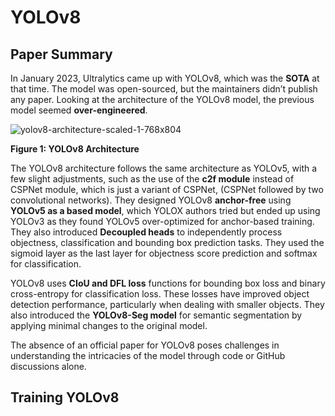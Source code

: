 # YOLOv8

## Paper Summary

In January 2023, Ultralytics came up with YOLOv8, which was the **SOTA** at that time. The model was open-sourced, but the maintainers didn’t publish any paper. Looking at the architecture of the YOLOv8 model, the previous model seemed **over-engineered**.

![yolov8-architecture-scaled-1-768x804](https://github.com/Thireshsidda/LegacyOfYOLO-YouOnlyLookOnce/assets/92287626/18ebe7ce-d6ad-4205-893a-8b4128b68f69)

**Figure 1: YOLOv8 Architecture**

The YOLOv8 architecture follows the same architecture as YOLOv5, with a few slight adjustments, such as the use of the **c2f module** instead of CSPNet module, which is just a variant of CSPNet, (CSPNet followed by two convolutional networks). They designed YOLOv8 **anchor-free** using **YOLOv5 as a based model**, which YOLOX authors tried but ended up using YOLOv3 as they found YOLOv5 over-optimized for anchor-based training. They also introduced **Decoupled heads** to independently process objectness, classification and bounding box prediction tasks. They used the sigmoid layer as the last layer for objectness score prediction and softmax for classification.

YOLOv8 uses **CIoU and DFL loss** functions for bounding box loss and binary cross-entropy for classification loss. These losses have improved object detection performance, particularly when dealing with smaller objects. They also introduced the **YOLOv8-Seg model** for semantic segmentation by applying minimal changes to the original model.

The absence of an official paper for YOLOv8 poses challenges in understanding the intricacies of the model through code or GitHub discussions alone.

## Training YOLOv8



